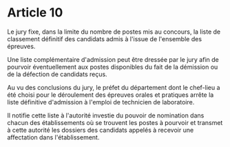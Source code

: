 # Article 10

Le jury fixe, dans la limite du nombre de postes mis au concours, la liste de classement définitif des candidats admis à l'issue de l'ensemble des épreuves.

Une liste complémentaire d'admission peut être dressée par le jury afin de pourvoir éventuellement aux postes disponibles du fait de la démission ou de la défection de candidats reçus.

Au vu des conclusions du jury, le préfet du département dont le chef-lieu a été choisi pour le déroulement des épreuves orales et pratiques arrête la liste définitive d'admission à l'emploi de technicien de laboratoire.

Il notifie cette liste à l'autorité investie du pouvoir de nomination dans chacun des établissements où se trouvent les postes à pourvoir et transmet à cette autorité les dossiers des candidats appelés à recevoir une affectation dans l'établissement.
